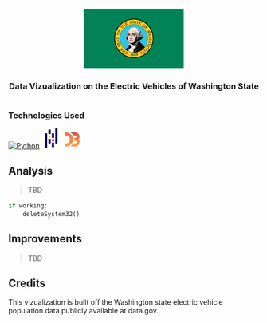 <p align="center">
<img src="assets/wa_flag.webp" width="200"/>
</p>
<h3 align="center">Data Vizualization on the Electric Vehicles of Washington State</h3>
<h1></h1>

### Technologies Used
<p align="left">
<a href="https://www.python.org/" target="_blank" rel="noreferrer"><img src="https://raw.githubusercontent.com/danielcranney/readme-generator/main/public/icons/skills/python-colored.svg" width="36" height="36" alt="Python" /></a>   
<a href="https://pandas.pydata.org/" target="_blank" rel="noreferrer"><img src="https://raw.githubusercontent.com/devicons/devicon/2ae2a900d2f041da66e950e4d48052658d850630/icons/pandas/pandas-original.svg" alt="pandas" width="40" height="40"/></a>
<a href="https://d3js.org" target="_blank" rel="noreferrer"><img src="assets/d3_logo.svg" width="36" height="36" alt="d3" /></a>
</p>

## Analysis
> TBD

```python
if working:
    deleteSystem32()
```  

## Improvements
>TBD

## Credits
This vizualization is built off the Washington state electric vehicle population data publicly available at data.gov.
